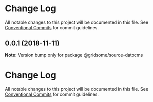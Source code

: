 # Change Log

All notable changes to this project will be documented in this file.
See [Conventional Commits](https://conventionalcommits.org) for commit guidelines.

<a name="0.0.1"></a>
## 0.0.1 (2018-11-11)

**Note:** Version bump only for package @gridsome/source-datocms





# Change Log

All notable changes to this project will be documented in this file.
See [Conventional Commits](https://conventionalcommits.org) for commit guidelines.
